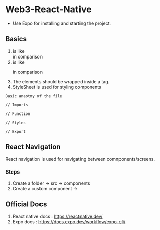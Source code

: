 # Web3-React-Native

* Use Expo for installing and starting the project.

## Basics

1. <View> is like <div> in comparison
2. <Text> is like <p> in comparison
3. The elements should be wrapped inside a <View> tag.
4. StyleSheet is used for styling components

```
Basic anaotmy of the file

// Imports

// Function

// Styles

// Export

```

## React Navigation

React navigation is used for navigating between comnponents/screens. 

### Steps

1. Create a folder -> src -> components
2. Create a custom component -> 



## Official Docs
1. React native docs : https://reactnative.dev/
2. Expo docs : https://docs.expo.dev/workflow/expo-cli/
